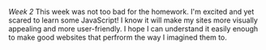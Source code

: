 *Week 2*
This week was not too bad for the homework. I'm excited and yet scared to learn some JavaScript! I know it will make my sites more visually appealing and more user-friendly. I hope I can understand it easily enough to make good websites that perfrorm the way I imagined them to. 
